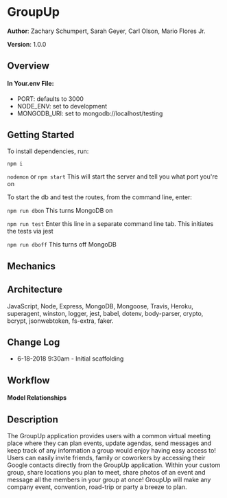 # GroupUp

**Author**: Zachary Schumpert, Sarah Geyer, Carl Olson, Mario Flores Jr.

**Version**: 1.0.0

## Overview


#### In Your.env File:

 * PORT: defaults to 3000
 * NODE_ENV: set to development
 * MONGODB_URI: set to mongodb://localhost/testing

## Getting Started

To install dependencies, run:

```npm i```

```nodemon``` or ```npm start``` This will start the server and tell you what port you're on

To start the db and test the routes, from the command line, enter:

```npm run dbon``` This turns MongoDB on

```npm run test``` Enter this line in a separate command line tab. This initiates the tests via jest

```npm run dboff``` This turns off MongoDB

## Mechanics


## Architecture

JavaScript, Node, Express, MongoDB, Mongoose, Travis, Heroku, superagent, winston, logger, jest, babel, dotenv, body-parser, crypto, bcrypt, jsonwebtoken, fs-extra, faker.

## Change Log

 * 6-18-2018 9:30am - Initial scaffolding


## Workflow


#### Model Relationships
## Description
The GroupUp application provides users with a common virtual meeting place where they can plan events, update agendas, send messages and keep track of any information a group would enjoy having easy access to!  Users can easily invite friends, family or coworkers by accessing their Google contacts directly from the GroupUp application.  Within your custom group, share locations you plan to meet, share photos of an event and message all the members in your group at once!  GroupUp will make any company event, convention, road-trip or party a breeze to plan.